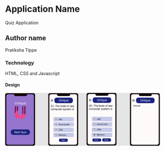 # Application Name
Quiz Application
## Author name 
Pratiksha Tippe
### Technology
HTML, CSS and Javascript
#### Design
![sceenshot](Quiz.png)
